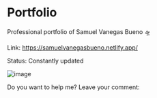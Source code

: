 # Portfolio
Professional portfolio of Samuel Vanegas Bueno 🛸

Link: https://samuelvanegasbueno.netlify.app/

Status: Constantly updated

![image](https://github.com/Sam3810/Portfolio/assets/118696492/c1e94193-6df0-4ce6-9998-37888aebf948)


Do you want to help me? Leave your comment:


